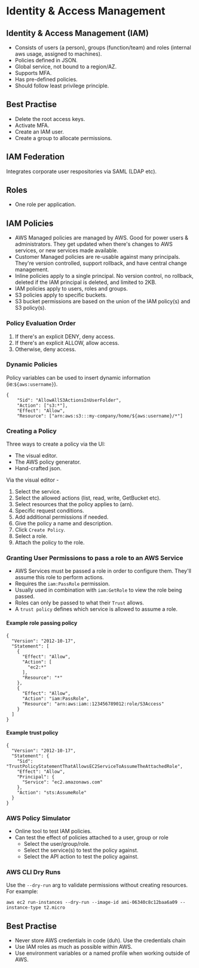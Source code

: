 # Identity & Access Management

## Identity & Access Management (IAM)

- Consists of users (a person), groups (function/team) and roles (internal aws usage, assigned to machines).
- Policies defined in JSON.
- Global service, not bound to a region/AZ.
- Supports MFA.
- Has pre-defined policies.
- Should follow least privilege principle.

## Best Practise

- Delete the root access keys.
- Activate MFA.
- Create an IAM user.
- Create a group to allocate permissions.

## IAM Federation

Integrates corporate user respositories via SAML (LDAP etc).

## Roles

- One role per application.

## IAM Policies

- AWS Managed policies are managed by AWS. Good for power users & administrators. They get updated when there's changes to AWS services, or new services made available.
- Customer Managed policies are re-usable against many principals. They're version controlled, support rollback, and have central change management.
- Inline policies apply to a single principal. No version control, no rollback, deleted if the IAM principal is deleted, and limited to 2KB.
- IAM policies apply to users, roles and groups.
- S3 policies apply to specific buckets.
- S3 bucket permissions are based on the union of the IAM policy(s) and S3 policy(s).

### Policy Evaluation Order

1. If there's an explicit DENY, deny access.
2. If there's an explicit ALLOW, allow access.
3. Otherwise, deny access.

### Dynamic Policies

Policy variables can be used to insert dynamic information (ie:```${aws:username}```).

```
{
    "Sid": "AllowAllS3ActionsInUserFolder",
    "Action": ["s3:*"],
    "Effect": "Allow",
    "Resource": ["arn:aws:s3:::my-company/home/${aws:username}/*"]
```

### Creating a Policy

Three ways to create a policy via the UI:

- The visual editor.
- The AWS policy generator.
- Hand-crafted json.

Via the visual editor -

1. Select the service.
2. Select the allowed actions (list, read, write, GetBucket etc).
3. Select resources that the policy applies to (arn).
4. Specific request conditions.
5. Add additional permissions if needed.
6. Give the policy a name and description.
7. Click ```Create Policy```.
8. Select a role.
9. Attach the policy to the role.

### Granting User Permissions to pass a role to an AWS Service

- AWS Services must be passed a role in order to configure them. They'll assume this role to perform actions.
- Requires the ```iam:PassRole``` permission.
- Usually used in combination with ```iam:GetRole``` to view the role being passed.
- Roles can only be passed to what their ```Trust``` allows.
- A ```trust policy``` defines which service is allowed to assume a role.

#### Example role passing policy

```
{
  "Version": "2012-10-17",
  "Statement": [
    {
      "Effect": "Allow",
      "Action": [
        "ec2:*"
      ],
      "Resource": "*"
    },
    {
      "Effect": "Allow",
      "Action": "iam:PassRole",
      "Resource": "arn:aws:iam::123456789012:role/S3Access"
    }
  ]
}
```

#### Example trust policy

```
{
  "Version": "2012-10-17",
  "Statement": {
    "Sid": "TrustPolicyStatementThatAllowsEC2ServiceToAssumeTheAttachedRole",
    "Effect": "Allow",
    "Principal": {
      "Service": "ec2.amazonaws.com"
    },
    "Action": "sts:AssumeRole"
  }
}
```

### AWS Policy Simulator

- Online tool to test IAM policies.
- Can test the effect of policies attached to a user, group or role
    - Select the user/group/role.
    - Select the service(s) to test the policy against.
    - Select the API action to test the policy against.
    
### AWS CLI Dry Runs

Use the ```--dry-run``` arg to validate permissions without creating resources. For example:

    aws ec2 run-instances --dry-run --image-id ami-06340c8c12baa6a09 --instance-type t2.micro

## Best Practise

- Never store AWS credentials in code (duh). Use the credentials chain
- Use IAM roles as much as possible within AWS.
- Use environment variables or a named profile when working outside of AWS.
